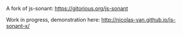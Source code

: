 A fork of js-sonant: https://gitorious.org/js-sonant

Work in progress, demonstration here: http://nicolas-van.github.io/js-sonant-x/
